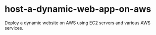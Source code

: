 # host-a-dynamic-web-app-on-aws
Deploy a dynamic website on AWS using EC2 servers and various AWS services.
